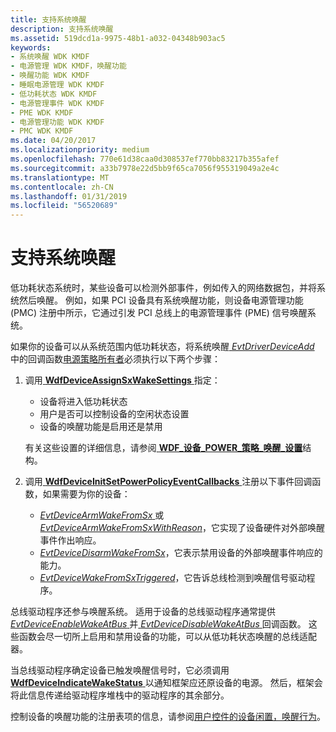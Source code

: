 ```yaml
---
title: 支持系统唤醒
description: 支持系统唤醒
ms.assetid: 519dcd1a-9975-48b1-a032-04348b903ac5
keywords:
- 系统唤醒 WDK KMDF
- 电源管理 WDK KMDF，唤醒功能
- 唤醒功能 WDK KMDF
- 睡眠电源管理 WDK KMDF
- 低功耗状态 WDK KMDF
- 电源管理事件 WDK KMDF
- PME WDK KMDF
- 电源管理功能 WDK KMDF
- PMC WDK KMDF
ms.date: 04/20/2017
ms.localizationpriority: medium
ms.openlocfilehash: 770e61d38caa0d308537ef770bb83217b355afef
ms.sourcegitcommit: a33b7978e22d5bb9f65ca7056f955319049a2e4c
ms.translationtype: MT
ms.contentlocale: zh-CN
ms.lasthandoff: 01/31/2019
ms.locfileid: "56520689"
---
```

# <a name="supporting-system-wake-up"></a>支持系统唤醒


低功耗状态系统时，某些设备可以检测外部事件，例如传入的网络数据包，并将系统然后唤醒。 例如，如果 PCI 设备具有系统唤醒功能，则设备电源管理功能 (PMC) 注册中所示，它通过引发 PCI 总线上的电源管理事件 (PME) 信号唤醒系统。

如果你的设备可以从系统范围内低功耗状态，将系统唤醒[ *EvtDriverDeviceAdd* ](https://msdn.microsoft.com/library/windows/hardware/ff541693)中的回调函数[电源策略所有者](power-policy-ownership.md)必须执行以下两个步骤：

1.  调用[ **WdfDeviceAssignSxWakeSettings** ](https://msdn.microsoft.com/library/windows/hardware/ff545909)指定：

    -   设备将进入低功耗状态
    -   用户是否可以控制设备的空闲状态设置
    -   设备的唤醒功能是启用还是禁用

    有关这些设置的详细信息，请参阅[ **WDF\_设备\_POWER\_策略\_唤醒\_设置**](https://msdn.microsoft.com/library/windows/hardware/ff551277)结构。

2.  调用[ **WdfDeviceInitSetPowerPolicyEventCallbacks** ](https://msdn.microsoft.com/library/windows/hardware/ff546774)注册以下事件回调函数，如果需要为你的设备：
    -   [*EvtDeviceArmWakeFromSx* ](https://msdn.microsoft.com/library/windows/hardware/ff540844)或[ *EvtDeviceArmWakeFromSxWithReason*](https://msdn.microsoft.com/library/windows/hardware/ff540846)，它实现了设备硬件对外部唤醒事件作出响应。
    -   [*EvtDeviceDisarmWakeFromSx*](https://msdn.microsoft.com/library/windows/hardware/ff540862)，它表示禁用设备的外部唤醒事件响应的能力。
    -   [*EvtDeviceWakeFromSxTriggered*](https://msdn.microsoft.com/library/windows/hardware/ff540923)，它告诉总线检测到唤醒信号驱动程序。

总线驱动程序还参与唤醒系统。 适用于设备的总线驱动程序通常提供[ *EvtDeviceEnableWakeAtBus* ](https://msdn.microsoft.com/library/windows/hardware/ff540866)并[ *EvtDeviceDisableWakeAtBus* ](https://msdn.microsoft.com/library/windows/hardware/ff540858)回调函数。 这些函数会尽一切所上启用和禁用设备的功能，可以从低功耗状态唤醒的总线适配器。

当总线驱动程序确定设备已触发唤醒信号时，它必须调用[ **WdfDeviceIndicateWakeStatus** ](https://msdn.microsoft.com/library/windows/hardware/ff546025)以通知框架应还原设备的电源。 然后，框架会将此信息传递给驱动程序堆栈中的驱动程序的其余部分。

控制设备的唤醒功能的注册表项的信息，请参阅[用户控件的设备闲置，唤醒行为](user-control-of-device-idle-and-wake-behavior.md)。

 

 





